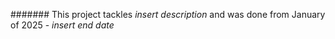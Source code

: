 ####### 
This project tackles *insert description* and was done from January of 2025 - *insert end date*
